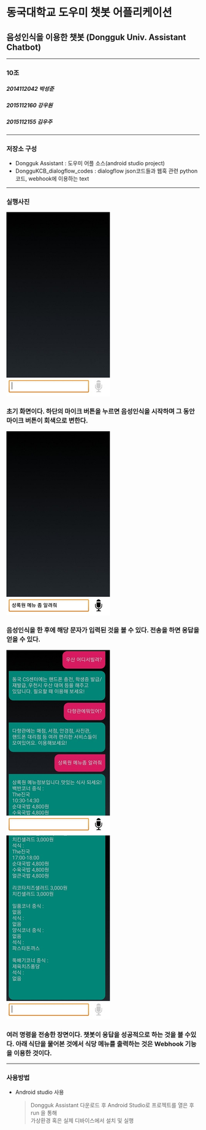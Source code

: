 동국대학교 도우미 챗봇 어플리케이션
=======================================================
음성인식을 이용한 챗봇 (Dongguk Univ. Assistant Chatbot)
-----------------------------------------------------
----------------------------------------------------
### 10조
##### 2014112042 박성준
##### 2015112160 강우원
##### 2015112155 김우주
* * *
### 저장소 구성
* Dongguk Assistant : 도우미 어플 소스(android studio project)
* DongguKCB_dialogflow_codes : dialogflow json코드들과 웹훅 관련 python 코드, webhook에 이용하는 text

* * *
### 실행사진
![Alt text](/img/1.jpg)
### 초기 화면이다. 하단의 마이크 버튼을 누르면 음성인식을 시작하며 그 동안 마이크 버튼이 회색으로 변한다.
![Alt text](/img/2.jpg)
### 음성인식을 한 후에 해당 문자가 입력된 것을 볼 수 있다. 전송을 하면 응답을 얻을 수 있다.
![Alt text](/img/3.jpg)                    
![Alt text](/img/4.jpg)
### 여러 명령을 전송한 장면이다. 챗봇이 응답을 성공적으로 하는 것을 볼 수있다. 아래 식단을 물어본 것에서 식당 메뉴를 출력하는 것은 Webhook 기능을 이용한 것이다.
* * *

### 사용방법
* Android studio 사용
	> Dongguk Assistant 다운로드 후 Android Studio로 프로젝트를 열은 후 run 을 통해                    
	> 가상환경 혹은 실제 디바이스에서 설치 및 실행
